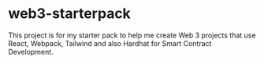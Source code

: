 # web3-starterpack
This project is for my starter pack to help me create Web 3 projects that use React, Webpack, Tailwind and also Hardhat for Smart Contract Development.
